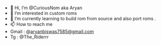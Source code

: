 - 👋 Hi, I’m @CuriousNom aka Aryan 
- 👀 I’m interested in custom roms
- 🌱 I’m currently learning to build rom from source and also port roms .
- 📫 How to reach me
- Gmail : @aryanbiswas7585@gmail.com
- Tg : @The_Riderrr

<!---
CuriousNom/CuriousNom is a ✨ special ✨ repository because its `README.md` (this file) appears on your GitHub profile.
You can click the Preview link to take a look at your changes.
--->
